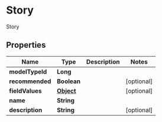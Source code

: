 

# Story

Story
## Properties

Name | Type | Description | Notes
------------ | ------------- | ------------- | -------------
**modelTypeId** | **Long** |  | 
**recommended** | **Boolean** |  |  [optional]
**fieldValues** | [**Object**](.md) |  |  [optional]
**name** | **String** |  | 
**description** | **String** |  |  [optional]



